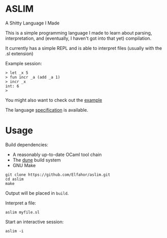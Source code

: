# ASLIM
A Shitty Language I Made

This is a simple programming language I made to learn about parsing, interpretation, and (eventually, I haven't got into that yet) compilation.

It currently has a simple REPL and is able to interpret files (usually with the .sl extension)

Example session:
```
> let _x 5
> fun incr _a (add _a 1)
> incr _x
int: 6
> 
```
You might also want to check out the [example](example.sl)

The language [specification](spec.md) is available.

# Usage
Build dependencies:
  * A reasonably up-to-date OCaml tool chain
  * The [dune](https://dune.build/) build system
  * GNU Make

```
git clone https://github.com/Elfahor/aslim.git
cd aslim
make
```
Output will be placed in `build`.

Interpret a file:
```
aslim myfile.sl
```
Start an interactive session:
```
aslim -i
```
